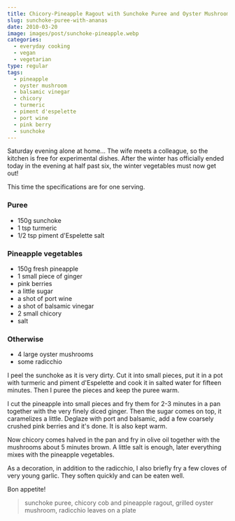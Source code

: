 ```yaml
---
title: Chicory-Pineapple Ragout with Sunchoke Puree and Oyster Mushrooms
slug: sunchoke-puree-with-ananas
date: 2010-03-20
image: images/post/sunchoke-pineapple.webp
categories: 
  - everyday cooking
  - vegan
  - vegetarian
type: regular
tags: 
  - pineapple
  - oyster mushroom
  - balsamic vinegar
  - chicory
  - turmeric
  - piment d'espelette
  - port wine
  - pink berry
  - sunchoke
---
```


Saturday evening alone at home... The wife meets a colleague, so the kitchen is free for experimental dishes. After the winter has officially ended today in the evening at half past six, the winter vegetables must now get out!

This time the specifications are for one serving.

### Puree

* 150g sunchoke 
* 1 tsp turmeric 
* 1/2 tsp piment d'Espelette salt

### Pineapple vegetables

* 150g fresh pineapple 
* 1 small piece of ginger 
* pink berries 
* a little sugar 
* a shot of port wine 
* a shot of balsamic vinegar 
* 2 small chicory 
* salt

### Otherwise

* 4 large oyster mushrooms 
* some radicchio

I peel the sunchoke as it is very dirty. Cut it into small pieces, put it in a pot with turmeric and piment d'Espelette and cook it in salted water for fifteen minutes. Then I puree the pieces and keep the puree warm.

I cut the pineapple into small pieces and fry them for 2-3 minutes in a pan together with the very finely diced ginger. Then the sugar comes on top, it caramelizes a little. Deglaze with port and balsamic, add a few coarsely crushed pink berries and it's done. It is also kept warm.

Now chicory comes halved in the pan and fry in olive oil together with the mushrooms about 5 minutes brown. A little salt is enough, later everything mixes with the pineapple vegetables.

As a decoration, in addition to the radicchio, I also briefly fry a few cloves of very young garlic. They soften quickly and can be eaten well.

Bon appetite!

> sunchoke puree, chicory cob and pineapple ragout, grilled oyster mushroom, radicchio leaves on a plate